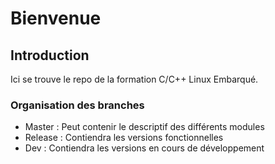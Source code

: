 # Bienvenue

## Introduction
Ici se trouve le repo de la formation C/C++ Linux Embarqué.

### Organisation des branches
* Master : Peut contenir le descriptif des différents modules
* Release : Contiendra les versions fonctionnelles
* Dev : Contiendra les versions en cours de développement

